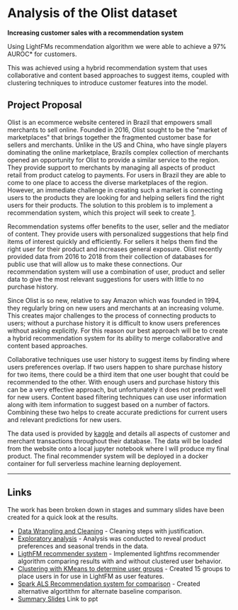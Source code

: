 # Analysis of the Olist dataset

**Increasing customer sales with a recommendation system**

Using LightFMs recommendation algorithm we were able to achieve a 97% AUROC* for customers.

This was achieved using a hybrid recommendation system that uses collaborative and content based approaches to suggest items, coupled with clustering techniques to introduce customer features into the model. 

## Project Proposal

Olist is an ecommerce website centered in Brazil that empowers small merchants to sell online. Founded in 2016, Olist sought to be the "market of marketplaces" that brings together the fragmented customer base for sellers and merchants. Unlike in the US and China, who have single players dominating the online marketplace, Brazils complex collection of merchants opened an opportunity for Olist to provide a similar service to the region. They provide support to merchants by managing all aspects of product retail from product catelog to payments. For users in Brazil they are able to come to one place to access the diverse marketplaces of the region. However, an immediate challenge in creating such a market is connecting users to the products they are looking for and helping sellers find the right users for their products. The solution to this problem is to implement a recommendation system, which this project will seek to create  [1](https://valorcapitalgroup.com/case-studies/olist-redesigned-the-marketplace-business-model-to-fit-the-realities-of-ecommerce-in-brazil/).

Recommendation systems offer benefits to the user, seller and the mediator of content. They provide users with personalized suggestions that help find items of interest quickly and efficiently. For sellers it helps them find the right user for their product and increases general exposure. Olist recently provided data from 2016 to 2018 from their collection of databases for public use that will allow us to make these connections. Our recommendation system will use a combination of user, product and seller data to give the most relevant suggestions for users with little to no purchase history.

Since Olist is so new, relative to say Amazon which was founded in 1994, they regularly bring on new users and merchants at an increasing volume. This creates major challenges to the process of connecting products to users; without a purchase history it is difficult to know users preferences without asking explicitly. For this reason our best approach will be to create a hybrid recommendation system for its ability to merge collaborative and content based approaches.

Collaborative techniques use user history to suggest items by finding where users preferences overlap. If two users happen to share purchase history for two items, there could be a third item that one user bought that could be recommended to the other. With enough users and purchase history this can be a very effective approach, but unfortunately it does not predict well for new users. Content based filtering techniques can use user information along with item information to suggest based on a number of factors. Combining these two helps to create accurate predictions for current users and relevant predictions for new users. 

The data used is provided by [kaggle](https://www.kaggle.com/olistbr/brazilian-ecommerce/data?select=product_category_name_translation.csv) and details all aspects of customer and merchant transactions throughout their database. The data will be loaded from the website onto a local jupyter notebook where I will produce my final product. The final recommender system will be deployed in a docker container for full serverless machine learning deployement.

-------------------

## Links

The work has been broken down in stages and summary slides have been created for a quick look at the results.

* [Data Wrangling and Cleaning](https://github.com/merrillm1/Olist_Recommender_System/blob/master/exploration/1Project_Proposal_and_Cleaning_Steps.ipynb) - Cleaning steps with justification.
* [Exploratory analysis](https://github.com/merrillm1/Olist_Recommender_System/blob/master/exploration/2Exploratory_Analysis.ipynb) - Analysis was conducted to reveal product preferences and seasonal trends in the data.
* [LigthFM recommender system](https://github.com/merrillm1/Olist_Recommender_System/blob/master/exploration/3LightFM_Recommender_System.ipynb) - Implemented lightfms recommender algorithm comparing results with and without clustered user behavior.
* [Clustering with KMeans to determine user groups](https://github.com/merrillm1/Olist_Recommender_System/blob/master/exploration/4Clustering_product_categories.ipynb) - Created 15 groups to place users in for use in LightFM as user features.
* [Spark ALS Recommendation system for comparison](https://github.com/merrillm1/Olist_Recommender_System/blob/master/exploration/5Spark_recommender.ipynb) - Created alternative algortithm for alternate baseline comparison.
* [Summary Slides](https://github.com/merrillm1/Olist_Recommender_System/blob/master/exploration/Increasing_Customer_Loyalty_with_LightFMs_Recommendation%20Algorithm.pdf) Link to ppt

